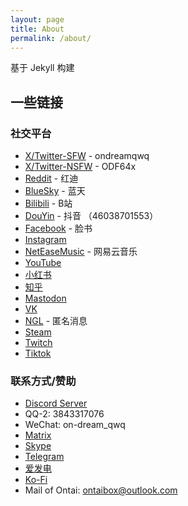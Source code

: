 ```yaml
---
layout: page
title: About
permalink: /about/
---
```


基于 Jekyll 构建

## 一些链接

### 社交平台

- [X/Twitter-SFW](https://x.com/ondreamqwq) - ondreamqwq  
- [X/Twitter-NSFW](https://x.com/ODF64x) - ODF64x  
- [Reddit](https://www.reddit.com/user/Due_Award_3377/) - 红迪  
- [BlueSky](https://bsky.app/profile/ondreamfur.bsky.social) - 蓝天  
- [Bilibili](https://space.bilibili.com/1605684885) - B站  
- [DouYin](https://www.douyin.com/user/46038701553) - 抖音 （46038701553）  
- [Facebook](https://www.facebook.com/profile.php?id=61573494153734&mibextid=ZbWKwL) - 脸书  
- [Instagram](https://www.instagram.com/ondreamfur?igsh=bHNjbm02aTEydWty)  
- [NetEaseMusic](https://y.music.163.com/m/user?id=12185351319) - 网易云音乐  
- [YouTube](https://youtube.com/@ondreamfur?si=sZcO8jImIthefXxU)  
- [小红书](https://www.xiaohongshu.com/user/profile/64831387000000001f006307?xsec_token=YBI2QvLjvFUId1kjvZpT9sWX2tw-T83vpjbHqqp0UXYZQ%3D&xsec_source=app_share&xhsshare=CopyLink&appuid=64831387000000001f006307&apptime=1744530735&share_id=4b64d3e8291d4a0b853dc375a94f37a5&share_channel=copy_link)  
- [知乎](https://www.zhihu.com/people/qwq-37-19)  
- [Mastodon](https://mastodon.social/@ondreamfur)  
- [VK](https://vk.com/id1040554506)  
- [NGL](https://ngl.link/ondreamfur) - 匿名消息  
- [Steam](https://steamcommunity.com/profiles/76561199252880281/)  
- [Twitch](https://twitch.tv/ondreamfur)  
- [Tiktok](https://www.tiktok.com/@ondreamfur)

### 联系方式/赞助

- [Discord Server](https://discord.gg/qXCWXsbRWY)  
- QQ-2: 3843317076  
- WeChat: on-dream_qwq  
- [Matrix](https://matrix.to/#/@ondreamfur:matrix.org)  
- [Skype](https://join.skype.com/invite/sXI435gJaDZZ)  
- [Telegram](https://t.me/ondreamfurry)  
- [爱发电](https://afdian.com/a/ondreamfur)  
- [Ko-Fi](https://ko-fi.com/ondreamfur)  
- Mail of Ontai: ontaibox@outlook.com